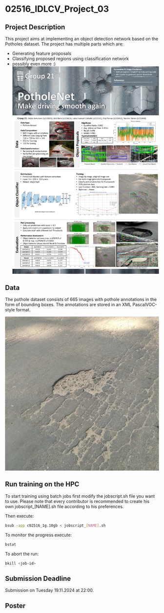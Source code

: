 # 02516_IDLCV_Project_03

## Project Description

This project aims at implementing an object detection network based on the Potholes dataset. The project has multiple parts which are:

- Generating feature proposals
- Classifying proposed regions using classification network
- possibly even more :)
![poster](docs/poster_project3.jpg)
## Data

The pothole dataset consists of 665 images with pothole annotations in the form of bounding boxes. The annotations are stored in an XML PascalVOC-style format.

![pothole](docs/img-1.jpg)

## Run training on the HPC

To start training using batch jobs first modify the jobscript.sh file you want to use. Please note that every contributor is recommended to create his own jobscript_[NAME].sh file according to his preferences.

Then execute:

```bash
bsub -app c02516_1g.10gb < jobscript_[NAME].sh
```

To monitor the progress execute:
```bash
bstat
```

To abort the run:

```bash
bkill <job-id>
```

## Submission Deadline

Submission on Tuesday 19.11.2024 at 22:00.

## Poster 


